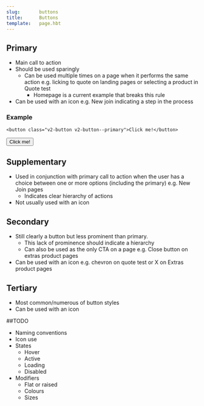 ```yaml
---
slug:       buttons
title:      Buttons
template:   page.hbt
---
```


## Primary

-	Main call to action 
-	Should be used sparingly
    -	Can be used multiple times on a page when it performs the same action e.g. licking to quote on landing pages or selecting a product in Quote test
        -	Homepage is a current example that breaks this rule
-	Can be used with an icon e.g. New join indicating a step in the process

### Example

    <button class="v2-button v2-button--primary">Click me!</button>
    
<section>
    <button class="v2-button v2-button--primary">Click me!</button>
</section>


## Supplementary

-	Used in conjunction with primary call to action when the user has a choice between one or more options (including the primary) e.g. New Join pages
    -	Indicates clear hierarchy of actions
-	Not usually used with an icon

## Secondary

-	Still clearly a button but less prominent than primary. 
    -	This lack of prominence should indicate a hierarchy
    -	Can also be used as the only CTA on a page e.g. Close button on extras product pages
-	Can be used with an icon e.g. chevron on quote test or X on Extras product pages

## Tertiary

-	Most common/numerous of button styles
-	Can be used with an icon

##TODO

- Naming conventions
-	Icon use
-	States
    -	Hover
    -	Active
    -	Loading
    -	Disabled
-	Modifiers
    -	Flat or raised
    -	Colours
    -	Sizes
